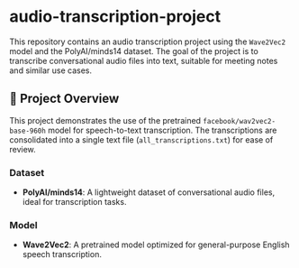 # audio-transcription-project
This repository contains an audio transcription project using the `Wave2Vec2` model and the PolyAI/minds14 dataset. The goal of the project is to transcribe conversational audio files into text, suitable for meeting notes and similar use cases.

## 📖 Project Overview

This project demonstrates the use of the pretrained `facebook/wav2vec2-base-960h` model for speech-to-text transcription. The transcriptions are consolidated into a single text file (`all_transcriptions.txt`) for ease of review.

### Dataset
- **PolyAI/minds14**: A lightweight dataset of conversational audio files, ideal for transcription tasks.

### Model
- **Wave2Vec2**: A pretrained model optimized for general-purpose English speech transcription.

